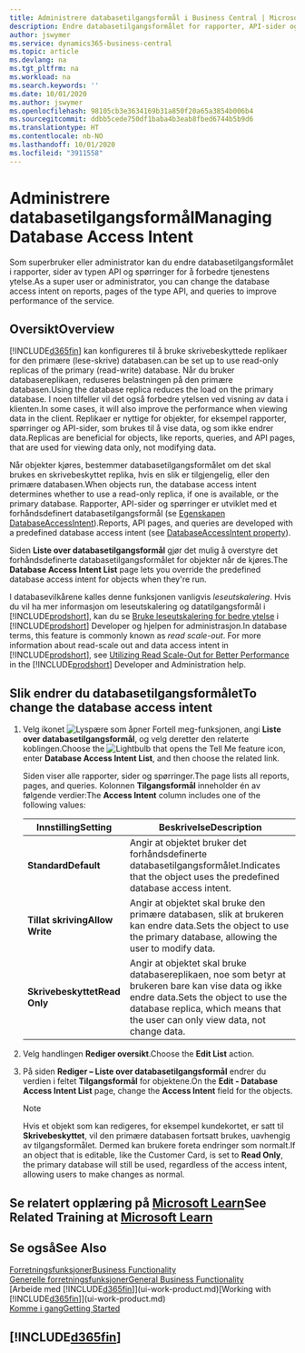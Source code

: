 ```yaml
---
title: Administrere databasetilgangsformål i Business Central | Microsoft Docs
description: Endre databasetilgangsformålet for rapporter, API-sider og spørringer.
author: jswymer
ms.service: dynamics365-business-central
ms.topic: article
ms.devlang: na
ms.tgt_pltfrm: na
ms.workload: na
ms.search.keywords: ''
ms.date: 10/01/2020
ms.author: jswymer
ms.openlocfilehash: 98105cb3e3634169b31a850f20a65a3854b006b4
ms.sourcegitcommit: ddbb5cede750df1baba4b3eab8fbed6744b5b9d6
ms.translationtype: HT
ms.contentlocale: nb-NO
ms.lasthandoff: 10/01/2020
ms.locfileid: "3911558"
---
```

# <a name="managing-database-access-intent"></a><span data-ttu-id="3074c-103">Administrere databasetilgangsformål</span><span class="sxs-lookup"><span data-stu-id="3074c-103">Managing Database Access Intent</span></span> 

<span data-ttu-id="3074c-104">Som superbruker eller administrator kan du endre databasetilgangsformålet i rapporter, sider av typen API og spørringer for å forbedre tjenestens ytelse.</span><span class="sxs-lookup"><span data-stu-id="3074c-104">As a super user or administrator, you can change the database access intent on reports, pages of the type API, and queries to improve performance of the service.</span></span>

## <a name="overview"></a><span data-ttu-id="3074c-105">Oversikt</span><span class="sxs-lookup"><span data-stu-id="3074c-105">Overview</span></span>

[!INCLUDE[d365fin](includes/d365fin_md.md)] <span data-ttu-id="3074c-106">kan konfigureres til å bruke skrivebeskyttede replikaer for den primære (lese-skrive) databasen.</span><span class="sxs-lookup"><span data-stu-id="3074c-106">can be set up to use read-only replicas of the primary (read-write) database.</span></span> <span data-ttu-id="3074c-107">Når du bruker databasereplikaen, reduseres belastningen på den primære databasen.</span><span class="sxs-lookup"><span data-stu-id="3074c-107">Using the database replica reduces the load on the primary database.</span></span> <span data-ttu-id="3074c-108">I noen tilfeller vil det også forbedre ytelsen ved visning av data i klienten.</span><span class="sxs-lookup"><span data-stu-id="3074c-108">In some cases, it will also improve the performance when viewing data in the client.</span></span> <span data-ttu-id="3074c-109">Replikaer er nyttige for objekter, for eksempel rapporter, spørringer og API-sider, som brukes til å vise data, og som ikke endrer data.</span><span class="sxs-lookup"><span data-stu-id="3074c-109">Replicas are beneficial for objects, like reports, queries, and API pages, that are used for viewing data only, not modifying data.</span></span>

<span data-ttu-id="3074c-110">Når objekter kjøres, bestemmer databasetilgangsformålet om det skal brukes en skrivebeskyttet replika, hvis en slik er tilgjengelig, eller den primære databasen.</span><span class="sxs-lookup"><span data-stu-id="3074c-110">When objects run, the database access intent determines whether to use a read-only replica, if one is available, or the primary database.</span></span> <span data-ttu-id="3074c-111">Rapporter, API-sider og spørringer er utviklet med et forhåndsdefinert databasetilgangsformål (se [Egenskapen DatabaseAccessIntent](/dynamics365/business-central/dev-itpro/developer/properties/devenv-dataaccessintent-property)).</span><span class="sxs-lookup"><span data-stu-id="3074c-111">Reports, API pages, and queries are developed with a predefined database access intent (see [DatabaseAccessIntent property](/dynamics365/business-central/dev-itpro/developer/properties/devenv-dataaccessintent-property)).</span></span>

<span data-ttu-id="3074c-112">Siden **Liste over databasetilgangsformål** gjør det mulig å overstyre det forhåndsdefinerte databasetilgangsformålet for objekter når de kjøres.</span><span class="sxs-lookup"><span data-stu-id="3074c-112">The **Database Access Intent List** page lets you override the predefined database access intent for objects when they're run.</span></span>

<span data-ttu-id="3074c-113">I databasevilkårene kalles denne funksjonen vanligvis *leseutskalering*. Hvis du vil ha mer informasjon om leseutskalering og datatilgangsformål i [!INCLUDE[prodshort](includes/prodshort.md)], kan du se [Bruke leseutskalering for bedre ytelse](/dynamics365/business-central/dev-itpro/administration/database-read-scale-out-overview) i [!INCLUDE[prodshort](includes/prodshort.md)] Developer og hjelpen for administrasjon.</span><span class="sxs-lookup"><span data-stu-id="3074c-113">In database terms, this feature is commonly known as *read scale-out*. For more information about read-scale out and data access intent in [!INCLUDE[prodshort](includes/prodshort.md)], see [Utilizing Read Scale-Out for Better Performance](/dynamics365/business-central/dev-itpro/administration/database-read-scale-out-overview) in the [!INCLUDE[prodshort](includes/prodshort.md)] Developer and Administration help.</span></span>

## <a name="to-change-the-database-access-intent"></a><span data-ttu-id="3074c-114">Slik endrer du databasetilgangsformålet</span><span class="sxs-lookup"><span data-stu-id="3074c-114">To change the database access intent</span></span>

1. <span data-ttu-id="3074c-115">Velg ikonet ![Lyspære som åpner Fortell meg-funksjonen](media/ui-search/search_small.png "Fortell hva du vil gjøre"), angi **Liste over databasetilgangsformål**, og velg deretter den relaterte koblingen.</span><span class="sxs-lookup"><span data-stu-id="3074c-115">Choose the ![Lightbulb that opens the Tell Me feature](media/ui-search/search_small.png "Tell me what you want to do") icon, enter **Database Access Intent List**, and then choose the related link.</span></span>

    <span data-ttu-id="3074c-116">Siden viser alle rapporter, sider og spørringer.</span><span class="sxs-lookup"><span data-stu-id="3074c-116">The page lists all reports, pages, and queries.</span></span> <span data-ttu-id="3074c-117">Kolonnen **Tilgangsformål** inneholder én av følgende verdier:</span><span class="sxs-lookup"><span data-stu-id="3074c-117">The **Access Intent** column includes one of the following values:</span></span>

    |<span data-ttu-id="3074c-118">**Innstilling**</span><span class="sxs-lookup"><span data-stu-id="3074c-118">**Setting**</span></span>|<span data-ttu-id="3074c-119">**Beskrivelse**</span><span class="sxs-lookup"><span data-stu-id="3074c-119">**Description**</span></span>|  
    |------------|-------------|  
    |<span data-ttu-id="3074c-120">**Standard**</span><span class="sxs-lookup"><span data-stu-id="3074c-120">**Default**</span></span>|<span data-ttu-id="3074c-121">Angir at objektet bruker det forhåndsdefinerte databasetilgangsformålet.</span><span class="sxs-lookup"><span data-stu-id="3074c-121">Indicates that the object uses the predefined database access intent.</span></span>|
    |<span data-ttu-id="3074c-122">**Tillat skriving**</span><span class="sxs-lookup"><span data-stu-id="3074c-122">**Allow Write**</span></span>|<span data-ttu-id="3074c-123">Angir at objektet skal bruke den primære databasen, slik at brukeren kan endre data.</span><span class="sxs-lookup"><span data-stu-id="3074c-123">Sets the object to use the primary database, allowing the user to modify data.</span></span>|
    |<span data-ttu-id="3074c-124">**Skrivebeskyttet**</span><span class="sxs-lookup"><span data-stu-id="3074c-124">**Read Only**</span></span>|<span data-ttu-id="3074c-125">Angir at objektet skal bruke databasereplikaen, noe som betyr at brukeren bare kan vise data og ikke endre data.</span><span class="sxs-lookup"><span data-stu-id="3074c-125">Sets the object to use the database replica, which means that the user can only view data, not change data.</span></span>|

2. <span data-ttu-id="3074c-126">Velg handlingen **Rediger oversikt**.</span><span class="sxs-lookup"><span data-stu-id="3074c-126">Choose the **Edit List** action.</span></span>

3. <span data-ttu-id="3074c-127">På siden **Rediger – Liste over databasetilgangsformål** endrer du verdien i feltet **Tilgangsformål** for objektene.</span><span class="sxs-lookup"><span data-stu-id="3074c-127">On the **Edit - Database Access Intent List** page, change the **Access Intent** field for the objects.</span></span>

    > [!NOTE]
    > <span data-ttu-id="3074c-128">Hvis et objekt som kan redigeres, for eksempel kundekortet, er satt til **Skrivebeskyttet**, vil den primære databasen fortsatt brukes, uavhengig av tilgangsformålet. Dermed kan brukere foreta endringer som normalt.</span><span class="sxs-lookup"><span data-stu-id="3074c-128">If an object that is editable, like the Customer Card, is set to **Read Only**, the primary database will still be used, regardless of the access intent, allowing users to make changes as normal.</span></span>

## <a name="see-related-training-at-microsoft-learn"></a><span data-ttu-id="3074c-129">Se relatert opplæring på [Microsoft Learn](/learn/paths/deploy-configure-dynamics-365-business-central/)</span><span class="sxs-lookup"><span data-stu-id="3074c-129">See Related Training at [Microsoft Learn](/learn/paths/deploy-configure-dynamics-365-business-central/)</span></span>

## <a name="see-also"></a><span data-ttu-id="3074c-130">Se også</span><span class="sxs-lookup"><span data-stu-id="3074c-130">See Also</span></span>
[<span data-ttu-id="3074c-131">Forretningsfunksjoner</span><span class="sxs-lookup"><span data-stu-id="3074c-131">Business Functionality</span></span>](across-business-functionality.md)  
[<span data-ttu-id="3074c-132">Generelle forretningsfunksjoner</span><span class="sxs-lookup"><span data-stu-id="3074c-132">General Business Functionality</span></span>](ui-across-business-areas.md)  
<span data-ttu-id="3074c-133">[Arbeide med [!INCLUDE[d365fin](includes/d365fin_md.md)]](ui-work-product.md)</span><span class="sxs-lookup"><span data-stu-id="3074c-133">[Working with [!INCLUDE[d365fin](includes/d365fin_md.md)]](ui-work-product.md)</span></span>  
[<span data-ttu-id="3074c-134">Komme i gang</span><span class="sxs-lookup"><span data-stu-id="3074c-134">Getting Started</span></span>](product-get-started.md)    

## [!INCLUDE[d365fin](includes/free_trial_md.md)]  
